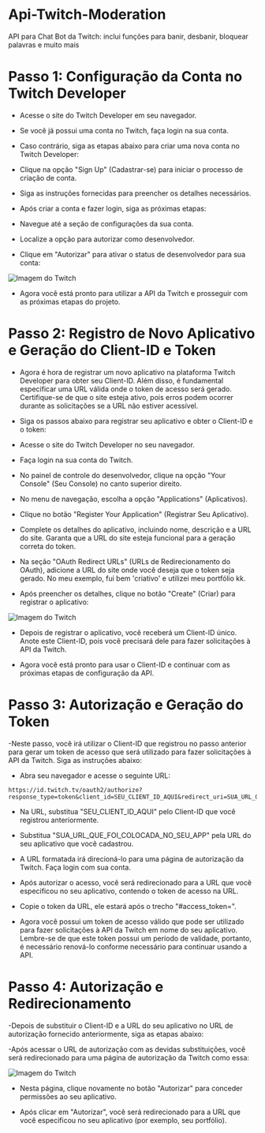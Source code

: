 # Api-Twitch-Moderation
API para Chat Bot da Twitch: inclui funções para banir, desbanir, bloquear palavras e muito mais

# Passo 1: Configuração da Conta no Twitch Developer
- Acesse o site do Twitch Developer em seu navegador.

- Se você já possui uma conta no Twitch, faça login na sua conta.

- Caso contrário, siga as etapas abaixo para criar uma nova conta no Twitch Developer:

- Clique na opção "Sign Up" (Cadastrar-se) para iniciar o processo de criação de conta.
- Siga as instruções fornecidas para preencher os detalhes necessários.
- Após criar a conta e fazer login, siga as próximas etapas:

- Navegue até a seção de configurações da sua conta.
- Localize a opção para autorizar como desenvolvedor.
- Clique em "Autorizar" para ativar o status de desenvolvedor para sua conta:

![Imagem do Twitch](https://i.imgur.com/UBgHbKB.jpg)

- Agora você está pronto para utilizar a API da Twitch e prosseguir com as próximas etapas do projeto.

# Passo 2: Registro de Novo Aplicativo e Geração do Client-ID e Token
- Agora é hora de registrar um novo aplicativo na plataforma Twitch Developer para obter seu Client-ID. Além disso, é fundamental especificar uma URL válida onde o token de acesso será gerado. Certifique-se de que o site esteja ativo, pois erros podem ocorrer durante as solicitações se a URL não estiver acessível.

- Siga os passos abaixo para registrar seu aplicativo e obter o Client-ID e o token:

- Acesse o site do Twitch Developer no seu navegador.

- Faça login na sua conta do Twitch.

- No painel de controle do desenvolvedor, clique na opção "Your Console" (Seu Console) no canto superior direito.

- No menu de navegação, escolha a opção "Applications" (Aplicativos).

- Clique no botão "Register Your Application" (Registrar Seu Aplicativo).

- Complete os detalhes do aplicativo, incluindo nome, descrição e a URL do site. Garanta que a URL do site esteja funcional para a geração correta do token.

- Na seção "OAuth Redirect URLs" (URLs de Redirecionamento do OAuth), adicione a URL do site onde você deseja que o token seja gerado. No meu exemplo, fui bem 'criativo' e utilizei meu portfólio kk.

- Após preencher os detalhes, clique no botão "Create" (Criar) para registrar o aplicativo:

![Imagem do Twitch](https://i.imgur.com/lO2Ilej.jpg)

- Depois de registrar o aplicativo, você receberá um Client-ID único. Anote este Client-ID, pois você precisará dele para fazer solicitações à API da Twitch.

- Agora você está pronto para usar o Client-ID e continuar com as próximas etapas de configuração da API.

# Passo 3: Autorização e Geração do Token
-Neste passo, você irá utilizar o Client-ID que registrou no passo anterior para gerar um token de acesso que será utilizado para fazer solicitações à API da Twitch. Siga as instruções abaixo:

- Abra seu navegador e acesse o seguinte URL: 

```
https://id.twitch.tv/oauth2/authorize?response_type=token&client_id=SEU_CLIENT_ID_AQUI&redirect_uri=SUA_URL_QUE_FOI_COLOCADA_NO_SEU_APP&scope=chat:read+chat:edit+channel:moderate+whispers:read+whispers:edit+channel_editor+moderator:manage:banned_users+moderation:read+moderator:manage:banned_users+moderator:manage:chat_messages+moderator:read:chatters+moderator:manage:blocked_terms+moderator:manage:chat_messages
```
- Na URL, substitua "SEU_CLIENT_ID_AQUI" pelo Client-ID que você registrou anteriormente.

- Substitua "SUA_URL_QUE_FOI_COLOCADA_NO_SEU_APP" pela URL do seu aplicativo que você cadastrou.

- A URL formatada irá direcioná-lo para uma página de autorização da Twitch. Faça login com sua conta.

- Após autorizar o acesso, você será redirecionado para a URL que você especificou no seu aplicativo, contendo o token de acesso na URL.

- Copie o token da URL, ele estará após o trecho "#access_token=".

- Agora você possui um token de acesso válido que pode ser utilizado para fazer solicitações à API da Twitch em nome do seu aplicativo. Lembre-se de que este token possui um período de validade, portanto, é necessário renová-lo conforme necessário para continuar usando a API.

# Passo 4: Autorização e Redirecionamento

-Depois de substituir o Client-ID e a URL do seu aplicativo no URL de autorização fornecido anteriormente, siga as etapas abaixo:

-Após acessar o URL de autorização com as devidas substituições, você será redirecionado para uma página de autorização da Twitch como essa:

![Imagem do Twitch](https://i.imgur.com/CLONS6v.jpg)

- Nesta página, clique novamente no botão "Autorizar" para conceder permissões ao seu aplicativo.

- Após clicar em "Autorizar", você será redirecionado para a URL que você especificou no seu aplicativo (por exemplo, seu portfólio).
